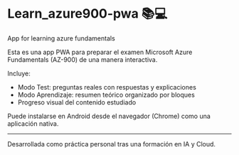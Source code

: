 # Learn_azure900-pwa 📚💻
App for learning azure fundamentals 

Esta es una app PWA para preparar el examen Microsoft Azure Fundamentals (AZ-900) de una manera interactiva.

Incluye:
- Modo Test: preguntas reales con respuestas y explicaciones
- Modo Aprendizaje: resumen teórico organizado por bloques
- Progreso visual del contenido estudiado

Puede instalarse en Android desde el navegador (Chrome) como una aplicación nativa.

---

Desarrollada como práctica personal tras una formación en IA y Cloud.
